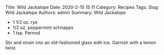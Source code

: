 Title: Wild Jackalope
Date: 2020-2-15 15:11
Category: Recipes
Tags: 
Slug: Wild Jackalope
Authors: admin
Summary: Wild Jackalope

* 1 1/2 oz. rye
* 1/2 oz. peppermint schnapps
* 1 tsp. Pernod

Stir and strain into an old-fashioned glass with ice. Garnish with a lemon twist.
